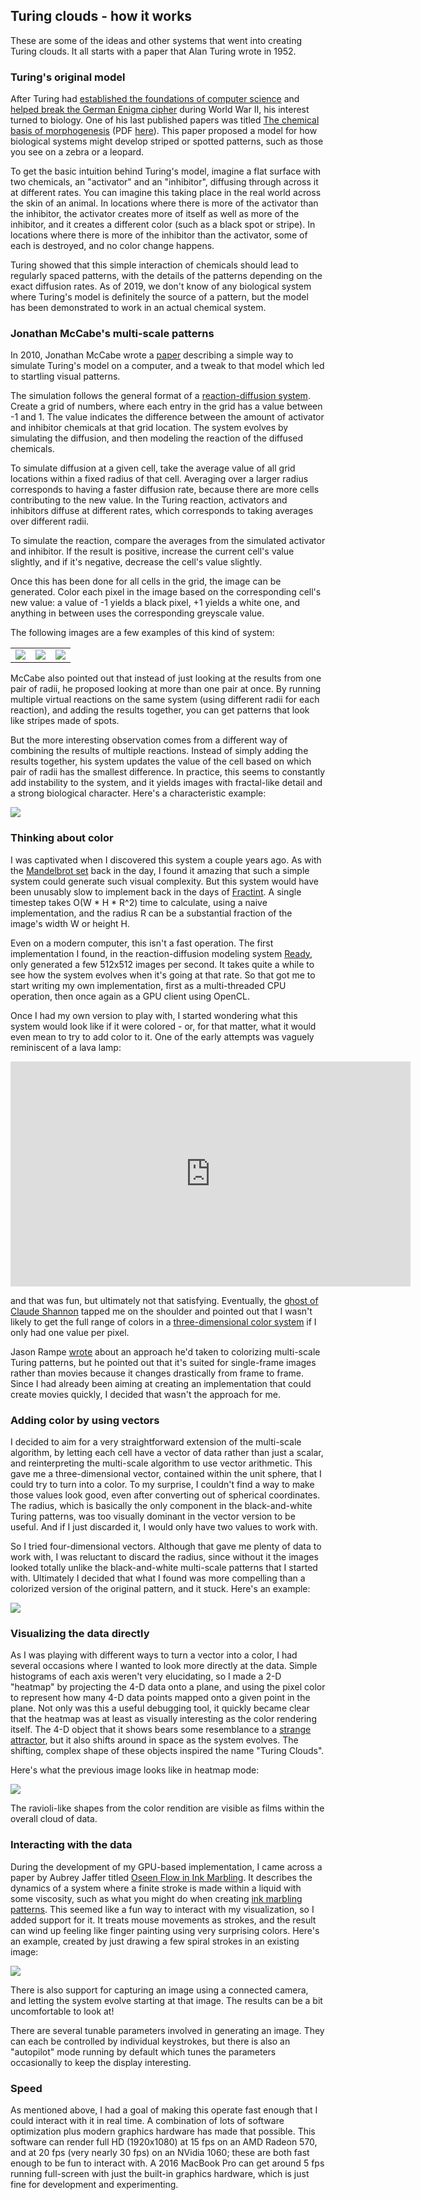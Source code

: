 
## Turing clouds - how it works

These are some of the ideas and other systems that went into creating Turing
clouds.  It all starts with a paper that Alan Turing wrote in 1952.

### Turing's original model

After Turing had [established the foundations of computer
science](https://en.wikipedia.org/wiki/Turing%27s_proof) and
[helped break the German Enigma
cipher](https://en.wikipedia.org/wiki/Cryptanalysis_of_the_Enigma) during
World War II, his interest turned to biology.  One of his last published
papers was titled [The chemical basis of
morphogenesis](https://doi.org/10.1098/rstb.1952.0012) (PDF
[here](http://www.dna.caltech.edu/courses/cs191/paperscs191/turing.pdf)).
This paper proposed a model for how biological systems might develop striped
or spotted patterns, such as those you see on a zebra or a leopard.

To get the basic intuition behind Turing's model, imagine a flat surface
with two chemicals, an "activator" and an "inhibitor", diffusing through
across it at different rates.  You can imagine this taking place in the
real world across the skin of an animal.  In locations where there is more
of the activator than the inhibitor, the activator creates more of itself
as well as more of the inhibitor, and it creates a different color (such as
a black spot or stripe).  In locations where there is more of the inhibitor
than the activator, some of each is destroyed, and no color change happens.

Turing showed that this simple interaction of chemicals should lead to
regularly spaced patterns, with the details of the patterns depending on
the exact diffusion rates.  As of 2019, we don't know of any biological
system where Turing's model is definitely the source of a pattern, but the
model has been demonstrated to work in an actual chemical system.

### Jonathan McCabe's multi-scale patterns

In 2010, Jonathan McCabe wrote a
[paper](http://www.jonathanmccabe.com/Cyclic_Symmetric_Multi-Scale_Turing_Patterns.pdf)
describing a simple way to simulate Turing's model on a computer, and a
tweak to that model which led to startling visual patterns.

The simulation follows the general format of a [reaction-diffusion
system](https://en.wikipedia.org/wiki/Reaction%E2%80%93diffusion_system).
Create a grid of numbers, where each entry in the grid has a value between
-1 and 1.  The value indicates the difference between the amount of
activator and inhibitor chemicals at that grid location.  The system
evolves by simulating the diffusion, and then modeling the reaction of the
diffused chemicals.

To simulate diffusion at a given cell, take the average value of all grid
locations within a fixed radius of that cell.  Averaging over a larger
radius corresponds to having a faster diffusion rate, because there are
more cells contributing to the new value.  In the Turing reaction,
activators and inhibitors diffuse at different rates, which corresponds to
taking averages over different radii.

To simulate the reaction, compare the averages from the simulated activator
and inhibitor.  If the result is positive, increase the current cell's
value slightly, and if it's negative, decrease the cell's value slightly.

Once this has been done for all cells in the grid, the image can be
generated.  Color each pixel in the image based on the corresponding cell's
new value: a value of -1 yields a black pixel, +1 yields a white one, and
anything in between uses the corresponding greyscale value.

The following images are a few examples of this kind of system:

| | | |
|:---:|:---:|:---:|
| ![](images/intro/bw-2scale-1.png) | ![](images/intro/bw-2scale-2.png) | ![](images/intro/bw-2scale-3.png) |

McCabe also pointed out that instead of just looking at the results from
one pair of radii, he proposed looking at more than one pair at once.  By
running multiple virtual reactions on the same system (using different
radii for each reaction), and adding the results together, you can get
patterns that look like stripes made of spots.

But the more interesting observation comes from a different way of
combining the results of multiple reactions. Instead of simply adding
the results together, his system updates the value of the cell based on
which pair of radii has the smallest difference. In practice, this seems to
constantly add instability to the system, and it yields images with
fractal-like detail and a strong biological character.  Here's a
characteristic example:

![](images/intro/bw-multiscale.png#center)

### Thinking about color

I was captivated when I discovered this system a couple years ago.  As with
the [Mandelbrot set](https://en.wikipedia.org/wiki/Mandelbrot_set) back in
the day, I found it amazing that such a simple system could generate such
visual complexity.  But this system would have been unusably slow to
implement back in the days of
[Fractint](https://en.wikipedia.org/wiki/Fractint). A single timestep takes
O(W * H * R^2) time to calculate, using a naive implementation, and the
radius R can be a substantial fraction of the image's width W or height H.

Even on a modern computer, this isn't a fast operation. The first
implementation I found, in the reaction-diffusion modeling system
[Ready](https://github.com/GollyGang/ready), only generated a few 512x512
images per second. It takes quite a while to see how the system evolves
when it's going at that rate. So that got me to start writing my own
implementation, first as a multi-threaded CPU operation, then once again as
a GPU client using OpenCL.

Once I had my own version to play with, I started wondering what this
system would look like if it were colored - or, for that matter, what it
would even mean to try to add color to it.  One of the early attempts was
vaguely reminiscent of a lava lamp:

<iframe src="https://player.vimeo.com/video/356914126" width="640" height="360" frameborder="0" allow="autoplay; fullscreen" allowfullscreen></iframe>

and that was fun, but ultimately not that satisfying.  Eventually, the
[ghost of Claude Shannon](https://en.wikipedia.org/wiki/Information_theory)
tapped me on the shoulder and pointed out that I wasn't likely to get
the full range of colors in a [three-dimensional color
system](https://en.wikipedia.org/wiki/Munsell_color_system) if I only had
one value per pixel.

Jason Rampe
[wrote](https://softologyblog.wordpress.com/2016/11/17/more-experiments-with-coupled-cellular-automata/)
about an approach he'd taken to colorizing multi-scale Turing patterns, but
he pointed out that it's suited for single-frame images rather than movies
because it changes drastically from frame to frame.  Since I had already
been aiming at creating an implementation that could create movies quickly,
I decided that wasn't the approach for me.

### Adding color by using vectors

I decided to aim for a very straightforward extension of the multi-scale
algorithm, by letting each cell have a vector of data rather than just a
scalar, and reinterpreting the multi-scale algorithm to use vector
arithmetic.  This gave me a three-dimensional vector, contained within the
unit sphere, that I could try to turn into a color.  To my surprise, I
couldn't find a way to make those values look good, even after converting 
out of spherical coordinates.  The radius, which is basically the only
component in the black-and-white Turing patterns, was too visually dominant
in the vector version to be useful.  And if I just discarded it, I would
only have two values to work with.

So I tried four-dimensional vectors.  Although that gave me plenty of data
to work with, I was reluctant to discard the radius, since without it the
images looked totally unlike the black-and-white multi-scale patterns that
I started with.  Ultimately I decided that what I found was more compelling
than a colorized version of the original pattern, and it stuck.  Here's an
example:

![](images/intro/color-render.png#center)

### Visualizing the data directly

As I was playing with different ways to turn a vector into a color, I had
several occasions where I wanted to look more directly at the data.  Simple
histograms of each axis weren't very elucidating, so I made a 2-D "heatmap"
by projecting the 4-D data onto a plane, and using the pixel color to
represent how many 4-D data points mapped onto a given point in the plane.
Not only was this a useful debugging tool, it quickly became clear that the
heatmap was at least as visually interesting as the color rendering itself.
The 4-D object that it shows bears some resemblance to a [strange
attractor](https://en.wikipedia.org/wiki/Attractor), but it also shifts
around in space as the system evolves.  The shifting, complex shape of
these objects inspired the name "Turing Clouds".

Here's what the previous image looks like in heatmap mode:

![](images/intro/color-4d.png#center)

The ravioli-like shapes from the color rendition are visible as films
within the overall cloud of data.

### Interacting with the data

During the development of my GPU-based implementation, I came across a
paper by Aubrey Jaffer titled [Oseen Flow in Ink
Marbling](https://arxiv.org/pdf/1702.02106v1.pdf).  It describes the
dynamics of a system where a finite stroke is made within a liquid with
some viscosity, such as what you might do when creating [ink marbling
patterns](https://en.wikipedia.org/wiki/Paper_marbling).  This seemed like
a fun way to interact with my visualization, so I added support for it.
It treats mouse movements as strokes, and the result can wind up feeling
like finger painting using very surprising colors.  Here's an example,
created by just drawing a few spiral strokes in an existing image:

![](images/50/stroke/0024517.png#center)

There is also support for capturing an image using a connected camera, and
letting the system evolve starting at that image.  The results can be a bit
uncomfortable to look at!

There are several tunable parameters involved in generating an image.  They
can each be controlled by individual keystrokes, but there is also an
"autopilot" mode running by default which tunes the parameters occasionally
to keep the display interesting.

### Speed

As mentioned above, I had a goal of making this operate fast enough that I
could interact with it in real time.  A combination of lots of software
optimization plus modern graphics hardware has made that possible.  This
software can render full HD (1920x1080) at 15 fps on an AMD Radeon 570, and
at 20 fps (very nearly 30 fps) on an NVidia 1060; these are both fast
enough to be fun to interact with.  A 2016 MacBook Pro can get around 5 fps
running full-screen with just the built-in graphics hardware, which is just
fine for development and experimenting.
